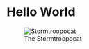 # Hello World

<figure id="the-stormtroopocat">
  <img src="https://octodex.github.com/images/stormtroopocat.jpg" alt="Stormtroopocat" title="The Stormtroopocat"/>
  <figcaption>The Stormtroopocat</figcaption>
</figure>